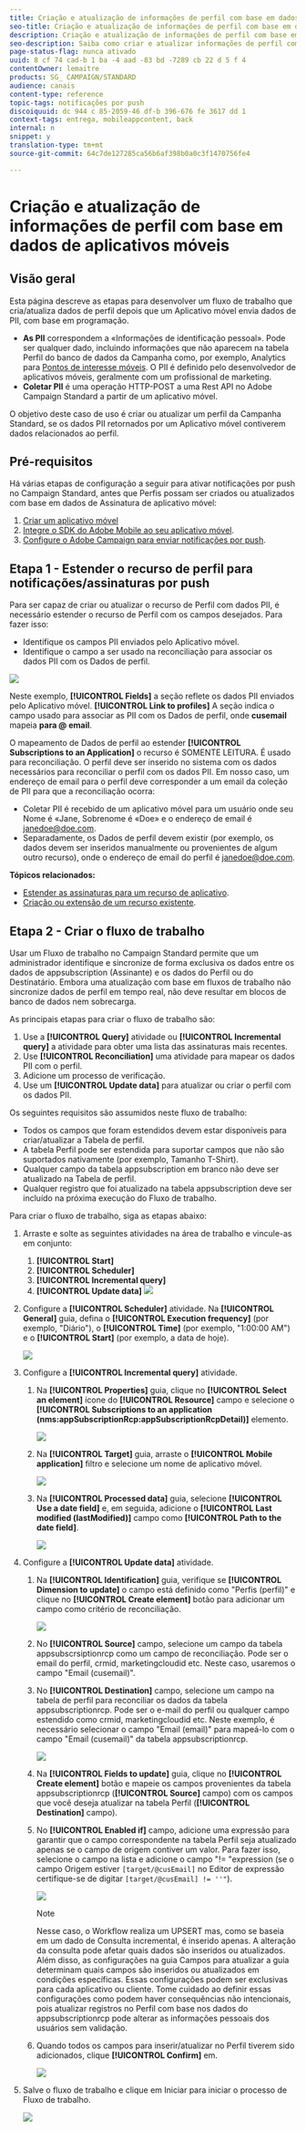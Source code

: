 ```yaml
---
title: Criação e atualização de informações de perfil com base em dados de aplicativos móveis
seo-title: Criação e atualização de informações de perfil com base em dados de aplicativos móveis
description: Criação e atualização de informações de perfil com base em dados de aplicativos móveis
seo-description: Saiba como criar e atualizar informações de perfil com base nos dados do aplicativo móvel.
page-status-flag: nunca ativado
uuid: 8 cf 74 cad-b 1 ba -4 aad -83 bd -7289 cb 22 d 5 f 4
contentOwner: lemaitre
products: SG_ CAMPAIGN/STANDARD
audience: canais
content-type: reference
topic-tags: notificações por push
discoiquuid: dc 944 c 85-2059-46 df-b 396-676 fe 3617 dd 1
context-tags: entrega, mobileappcontent, back
internal: n
snippet: y
translation-type: tm+mt
source-git-commit: 64c7de127285ca56b6af398b0a0c3f1470756fe4

---
```



# Criação e atualização de informações de perfil com base em dados de aplicativos móveis

## Visão geral

Esta página descreve as etapas para desenvolver um fluxo de trabalho que cria/atualiza dados de perfil depois que um Aplicativo móvel envia dados de PII, com base em programação.

* **As PII** correspondem a «Informações de identificação pessoal». Pode ser qualquer dado, incluindo informações que não aparecem na tabela Perfil do banco de dados da Campanha como, por exemplo, Analytics para [Pontos de interesse móveis](../../integrating/using/about-campaign-points-of-interest-data-integration.md). O PII é definido pelo desenvolvedor de aplicativos móveis, geralmente com um profissional de marketing.
* **Coletar PII** é uma operação HTTP-POST a uma Rest API no Adobe Campaign Standard a partir de um aplicativo móvel.

O objetivo deste caso de uso é criar ou atualizar um perfil da Campanha Standard, se os dados PII retornados por um Aplicativo móvel contiverem dados relacionados ao perfil.

## Pré-requisitos

Há várias etapas de configuração a seguir para ativar notificações por push no Campaign Standard, antes que Perfis possam ser criados ou atualizados com base em dados de Assinatura de aplicativo móvel:

1. [Criar um aplicativo móvel](../../administration/using/configuring-a-mobile-application.md)
1. [Integre o SDK do Adobe Mobile ao seu aplicativo móvel](https://helpx.adobe.com/campaign/kb/integrate-mobile-sdk.html).
1. [Configure o Adobe Campaign para enviar notificações por push](https://helpx.adobe.com/campaign/kb/configuring-app-sdkv4.html).

## Etapa 1 - Estender o recurso de perfil para notificações/assinaturas por push

Para ser capaz de criar ou atualizar o recurso de Perfil com dados PII, é necessário estender o recurso de Perfil com os campos desejados. Para fazer isso:

* Identifique os campos PII enviados pelo Aplicativo móvel.
* Identifique o campo a ser usado na reconciliação para associar os dados PII com os Dados de perfil.

![](assets/update_profile1.png)

Neste exemplo, **[!UICONTROL Fields]** a seção reflete os dados PII enviados pelo Aplicativo móvel. **[!UICONTROL Link to profiles]** A seção indica o campo usado para associar as PII com os Dados de perfil, onde **cusemail** mapeia **para @ email**.

O mapeamento de Dados de perfil ao estender **[!UICONTROL Subscriptions to an Application]** o recurso é SOMENTE LEITURA. É usado para reconciliação. O perfil deve ser inserido no sistema com os dados necessários para reconciliar o perfil com os dados PII. Em nosso caso, um endereço de email para o perfil deve corresponder a um email da coleção de PII para que a reconciliação ocorra:

* Coletar PII é recebido de um aplicativo móvel para um usuário onde seu Nome é «Jane, Sobrenome é «Doe» e o endereço de email é janedoe@doe.com.
* Separadamente, os Dados de perfil devem existir (por exemplo, os dados devem ser inseridos manualmente ou provenientes de algum outro recurso), onde o endereço de email do perfil é janedoe@doe.com.

**Tópicos relacionados:**

* [Estender as assinaturas para um recurso de aplicativo](../../developing/using/extending-the-subscriptions-to-an-application-resource.md).
* [Criação ou extensão de um recurso existente](../../developing/using/key-steps-to-add-a-resource.md).

## Etapa 2 - Criar o fluxo de trabalho

Usar um Fluxo de trabalho no Campaign Standard permite que um administrador identifique e sincronize de forma exclusiva os dados entre os dados de appsubscription (Assinante) e os dados do Perfil ou do Destinatário. Embora uma atualização com base em fluxos de trabalho não sincronize dados de perfil em tempo real, não deve resultar em blocos de banco de dados nem sobrecarga.

As principais etapas para criar o fluxo de trabalho são:

1. Use a **[!UICONTROL Query]** atividade ou **[!UICONTROL Incremental query]** a atividade para obter uma lista das assinaturas mais recentes.
1. Use **[!UICONTROL Reconciliation]** uma atividade para mapear os dados PII com o perfil.
1. Adicione um processo de verificação.
1. Use um **[!UICONTROL Update data]** para atualizar ou criar o perfil com os dados PII.

Os seguintes requisitos são assumidos neste fluxo de trabalho:

* Todos os campos que foram estendidos devem estar disponíveis para criar/atualizar a Tabela de perfil.
* A tabela Perfil pode ser estendida para suportar campos que não são suportados nativamente (por exemplo, Tamanho T-Shirt).
* Qualquer campo da tabela appsubscription em branco não deve ser atualizado na Tabela de perfil.
* Qualquer registro que foi atualizado na tabela appsubscription deve ser incluído na próxima execução do Fluxo de trabalho.

Para criar o fluxo de trabalho, siga as etapas abaixo:

1. Arraste e solte as seguintes atividades na área de trabalho e vincule-as em conjunto:
   1. **[!UICONTROL Start]**
   1. **[!UICONTROL Scheduler]**
   1. **[!UICONTROL Incremental query]**
   1. **[!UICONTROL Update data]**
   ![](assets/update_profile0.png)

1. Configure a **[!UICONTROL Scheduler]** atividade. Na **[!UICONTROL General]** guia, defina o **[!UICONTROL Execution frequency]** (por exemplo, "Diário"), o **[!UICONTROL Time]** (por exemplo, "1:00:00 AM") e o **[!UICONTROL Start]** (por exemplo, a data de hoje).

   ![](assets/update_profile2.png)

1. Configure a **[!UICONTROL Incremental query]** atividade.
   1. Na **[!UICONTROL Properties]** guia, clique no **[!UICONTROL Select an element]** ícone do **[!UICONTROL Resource]** campo e selecione o **[!UICONTROL Subscriptions to an application (nms:appSubscriptionRcp:appSubscriptionRcpDetail)]** elemento.

      ![](assets/update_profile3.png)

   1. Na **[!UICONTROL Target]** guia, arraste o **[!UICONTROL Mobile application]** filtro e selecione um nome de aplicativo móvel.

      ![](assets/update_profile4.png)

   1. Na **[!UICONTROL Processed data]** guia, selecione **[!UICONTROL Use a date field]** e, em seguida, adicione o **[!UICONTROL Last modified (lastModified)]** campo como **[!UICONTROL Path to the date field]**.

      ![](assets/update_profile5.png)

1. Configure a **[!UICONTROL Update data]** atividade.
   1. Na **[!UICONTROL Identification]** guia, verifique se **[!UICONTROL Dimension to update]** o campo está definido como "Perfis (perfil)" e clique no **[!UICONTROL Create element]** botão para adicionar um campo como critério de reconciliação.

      ![](assets/update_profile_createelement.png)

   1. No **[!UICONTROL Source]** campo, selecione um campo da tabela appsubscrsiptionrcp como um campo de reconciliação. Pode ser o email do perfil, crmid, marketingcloudid etc. Neste caso, usaremos o campo "Email (cusemail)".
   1. No **[!UICONTROL Destination]** campo, selecione um campo na tabela de perfil para reconciliar os dados da tabela appsubscriptionrcp. Pode ser o e-mail do perfil ou qualquer campo estendido como crmid, marketingcloudid etc. Neste exemplo, é necessário selecionar o campo "Email (email)" para mapeá-lo com o campo "Email (cusemail)" da tabela appsubscriptionrcp.

      ![](assets/update_profile7.png)

   1. Na **[!UICONTROL Fields to update]** guia, clique no **[!UICONTROL Create element]** botão e mapeie os campos provenientes da tabela appsubscriptionrcp (**[!UICONTROL Source]** campo) com os campos que você deseja atualizar na tabela Perfil (**[!UICONTROL Destination]** campo).
   1. No **[!UICONTROL Enabled if]** campo, adicione uma expressão para garantir que o campo correspondente na tabela Perfil seja atualizado apenas se o campo de origem contiver um valor. Para fazer isso, selecione o campo na lista e adicione o campo "!= "expression (se o campo Origem estiver `[target/@cusEmail]` no Editor de expressão certifique-se de digitar `[target/@cusEmail] != ''"`).

      ![](assets/update_profile8.png)

      >[!NOTE]
      >
      >Nesse caso, o Workflow realiza um UPSERT mas, como se baseia em um dado de Consulta incremental, é inserido apenas. A alteração da consulta pode afetar quais dados são inseridos ou atualizados.
      >Além disso, as configurações na guia Campos para atualizar a guia determinam quais campos são inseridos ou atualizados em condições específicas. Essas configurações podem ser exclusivas para cada aplicativo ou cliente. Tome cuidado ao definir essas configurações como podem haver consequências não intencionais, pois atualizar registros no Perfil com base nos dados do appsubscriptionrcp pode alterar as informações pessoais dos usuários sem validação.

   1. Quando todos os campos para inserir/atualizar no Perfil tiverem sido adicionados, clique **[!UICONTROL Confirm]** em.

      ![](assets/update_profile9.png)

1. Salve o fluxo de trabalho e clique em Iniciar para iniciar o processo de Fluxo de trabalho.

   ![](assets/update_profile10.png)
